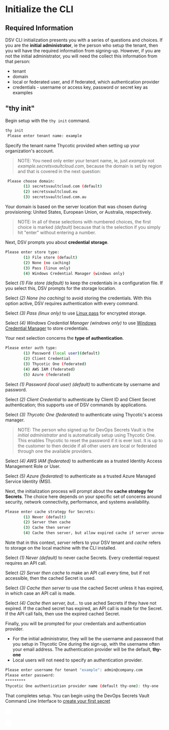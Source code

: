 ﻿[title]: # (Initialize the CLI)
[tags]: # (DevOps Secrets Vault,DSV,)
[priority]: # (2200)

# Initialize the CLI

## Required Information

DSV CLI initialization presents you with a series of questions and choices. If you are the **initial administrator**, ie the person who setup the tenant, then you will have the required information from signing-up.  However, if you are not the initial administrator, you will need the collect this information from that person:
* tenant
* domain
* local or federated user, and if federated, which authentication provider
* credentials - username or access key, password or secret key as examples

## "thy init"

Begin setup with the `thy init` command.



```BASH
thy init
 Please enter tenant name: example
```

Specify the tenant name Thycotic provided when setting up your organization's account.

>NOTE: You need only enter your tenant name, ie, just *example* not *example.secretsvaultcloud.com*, because the domain is set by region and that is covered in the next question:

```BASH
 Please choose domain:
        (1) secretsvaultcloud.com (default)
        (2) secretsvaultcloud.eu
        (3) secretsvaultcloud.com.au
```

Your domain is based on the server location that was chosen during provisioning: United States, European Union, or Australia, respectively.

>NOTE: In all of these selections with numbered choices, the first choice is marked *(default)* because that is the selection if you simply hit "enter" without entering a number.

Next, DSV prompts you about **credential storage**.

```BASH
Please enter store type:
        (1) File store (default)
        (2) None (no caching)
        (3) Pass (linux only)
        (4) Windows Credential Manager (windows only)
```

Select *(1) File store (default)* to keep the credentials in a configuration file. If you select this, DSV prompts for the storage location.

Select *(2) None (no caching)* to avoid storing the credentials. With this option active, DSV requires authentication with every command.

Select *(3) Pass (linux only)* to use [Linux pass](https://www.passwordstore.org/) for encrypted storage.

Select *(4) Windows Credential Manager (windows only)* to use [Windows Credential Manager](https://support.microsoft.com/en-us/help/4026814/windows-accessing-credential-manager) to store credentials.

Your next selection concerns the **type of authentication**.

```BASH
Please enter auth type:
        (1) Password (local user)(default)
        (2) Client Credential
        (3) Thycotic One (federated)
        (4) AWS IAM (federated)
        (5) Azure (federated)
```

Select *(1) Password (local user) (default)* to authenticate by username and password.

Select *(2) Client Credential* to authenticate by Client ID and Client Secret authentication; this supports use of DSV commands by applications.

Select *(3) Thycotic One (federated)* to authenticate using Thycotic's access manager.

>NOTE: The person who signed up for DevOps Secrets Vault is the *initial administrator* and is automatically setup using Thycotic One. This enables Thycotic to reset the password if it is ever lost. It is up to the customer to then decide if all other users are local or federated through one the available providers.

Select *(4) AWS IAM (federated)* to authenticate as a trusted Identity Access Management Role or User.

Select *(5) Azure (federated)* to authenticate as a trusted Azure Managed Service Identity (MSI).

Next, the initialization process will prompt about the **cache strategy for Secrets**. The choice here depends on your specific set of concerns around security, network connectivity, performance, and systems availability.

```BASH
Please enter cache strategy for Secrets:
        (1) Never (default)
        (2) Server then cache
        (3) Cache then server
        (4) Cache then server, but allow expired cache if server unreachable
```

Note that in this context, *server* refers to your DSV tenant and *cache* refers to storage on the local machine with the CLI installed.

Select *(1) Never (default)* to never cache Secrets. Every credential request requires an API call.

Select *(2) Server then cache* to make an API call every time, but if not accessible, then the cached Secret is used.

Select *(3) Cache then server* to use the cached Secret unless it has expired, in which case an API call is made.

Select *(4) Cache then server, but...* to use ached Secrets if they have not expired. If the cached secret has expired, an API call is made for the Secret.  If the API call fails, then use the expired cached Secret.

Finally, you will be prompted for your credentials and authentication provider.  
* For the initial administrator, they will be the username and password that you setup in Thycotic One during the sign-up, with the username often your email address.  The authentication provider will be the default, **thy-one**
* Local users will not need to specify an authentication provider.

```BASH
Please enter username for tenant "example": admin@company.com
Please enter password:
*********
Thycotic One authentication provider name (default thy-one): thy-one
```

That completes setup. You can begin using the DevOps Secrets Vault Command Line Interface to [create your first secret](../secrets/index.md)

![](./images/spacer.png)

![](./images/spacer.png)


  

